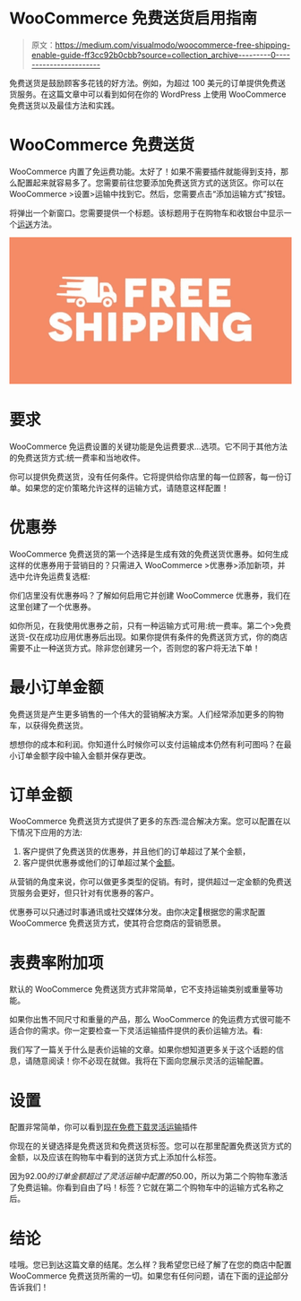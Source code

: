 # WooCommerce 免费送货启用指南

> 原文：<https://medium.com/visualmodo/woocommerce-free-shipping-enable-guide-ff3cc92b0cbb?source=collection_archive---------0----------------------->

免费送货是鼓励顾客多花钱的好方法。例如，为超过 100 美元的订单提供免费送货服务。在这篇文章中可以看到如何在你的 WordPress 上使用 WooCommerce 免费送货以及最佳方法和实践。

# WooCommerce 免费送货

WooCommerce 内置了免运费功能。太好了！如果不需要插件就能得到支持，那么配置起来就容易多了。您需要前往您要添加免费送货方式的送货区。你可以在 WooCommerce >设置>运输中找到它。然后，您需要点击“添加运输方式”按钮。

将弹出一个新窗口。您需要提供一个标题。该标题用于在购物车和收银台中显示一个[运送](https://visualmodo.com/)方法。

![](img/3e9526f018daf078ce6ee910008c538b.png)

# 要求

WooCommerce 免运费设置的关键功能是免运费要求…选项。它不同于其他方法的免费送货方式:统一费率和当地收件。

你可以提供免费送货，没有任何条件。它将提供给你店里的每一位顾客，每一份订单。如果您的定价策略允许这样的运输方式，请随意这样配置！

# 优惠券

WooCommerce 免费送货的第一个选择是生成有效的免费送货优惠券。如何生成这样的优惠券用于营销目的？只需进入 WooCommerce >优惠券>添加新项，并选中允许免运费复选框:

你们店里没有优惠券吗？了解如何启用它并创建 WooCommerce 优惠券，我们在这里创建了一个优惠券。

如你所见，在我使用优惠券之前，只有一种运输方式可用:统一费率。第二个>免费送货-仅在成功应用优惠券后出现。如果你提供有条件的免费送货方式，你的商店需要不止一种送货方式。除非您创建另一个，否则您的客户将无法下单！

# 最小订单金额

免费送货是产生更多销售的一个伟大的营销解决方案。人们经常添加更多的购物车，以获得免费送货。

想想你的成本和利润。你知道什么时候你可以支付运输成本仍然有利可图吗？在最小订单金额字段中输入金额并保存更改。

# 订单金额

WooCommerce 免费送货方式提供了更多的东西:混合解决方案。您可以配置在以下情况下应用的方法:

1.  客户提供了免费送货的优惠券，并且他们的订单超过了某个金额，
2.  客户提供优惠券或他们的订单超过某个[金额](https://visualmodo.com/wordpress-themes/)。

从营销的角度来说，你可以做更多类型的促销。有时，提供超过一定金额的免费送货服务会更好，但只针对有优惠券的客户。

优惠券可以只通过时事通讯或社交媒体分发。由你决定🙂根据您的需求配置 WooCommerce 免费送货方式，使其符合您商店的营销愿景。

# 表费率附加项

默认的 WooCommerce 免费送货方式非常简单，它不支持运输类别或重量等功能。

如果你出售不同尺寸和重量的产品，那么 WooCommerce 的免运费方式很可能不适合你的需求。你一定要检查一下灵活运输插件提供的表价运输方法。看:

我们写了一篇关于什么是表价运输的文章。如果你想知道更多关于这个话题的信息，请随意阅读！你不必现在就做。我将在下面向您展示灵活的运输配置。

# 设置

配置非常简单，你可以看到[现在免费下载灵活运输](https://wordpress.org/plugins/flexible-shipping/)插件

你现在的关键选择是免费送货和免费送货标签。您可以在那里配置免费送货方式的金额，以及应该在购物车中看到的送货方式上添加什么标签。

因为$92.00 的订单金额超过了灵活运输中配置的$50.00，所以为第二个购物车激活了免费运输。你看到自由了吗！标签？它就在第二个购物车中的运输方式名称之后。

# 结论

哇哦。您已到达这篇文章的结尾。怎么样？我希望您已经了解了在您的商店中配置 WooCommerce 免费送货所需的一切。如果您有任何问题，请在下面的[评论](https://visualmodo.com/blog/)部分告诉我们！